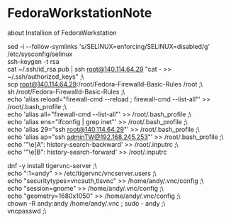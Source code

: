 # FedoraWorkstationNote
about Installion of FedoraWorkstation

sed -i --follow-symlinks 's/SELINUX=enforcing/SELINUX=disabled/g' /etc/sysconfig/selinux <br>
ssh-keygen -t rsa<br>
cat  ~/.ssh/id_rsa.pub | ssh root@140.114.64.29 "cat - >> ~/.ssh/authorized_keys" ;\ <br>
scp root@140.114.64.29:/root/Fedora-Firewalld-Basic-Rules /root ;\ <br>
sh /root/Fedora-Firewalld-Basic-Rules ;\ <br>
echo 'alias reload="firewall-cmd --reload ; firewall-cmd --list-all"' >> /root/.bash_profile ;\ <br>
echo 'alias all="firewall-cmd --list-all"' >> /root/.bash_profile ;\ <br>
echo 'alias ens="ifconfig | grep inet"' >> /root/.bash_profile ;\ <br>
echo 'alias 29="ssh root@140.114.64.29"' >> /root/.bash_profile ;\ <br>
echo 'alias ap="ssh adminTW@192.168.245.253"' >> /root/.bash_profile ;\ <br>
echo '"\e[A": history-search-backward' >> /root/.inputrc ;\ <br>
echo '"\e[B": history-search-forward' >> /root/.inputrc <br>

dnf -y install tigervnc-server ;\ <br>
echo ":1=andy" >> /etc/tigervnc/vncserver.users ;\ <br>
echo "securitytypes=vncauth,tlsvnc" >> /home/andy/.vnc/config ;\ <br>
echo "session=gnome" >> /home/andy/.vnc/config ;\ <br>
echo "geometry=1680x1050" >> /home/andy/.vnc/config ;\ <br>
chown -R andy:andy /home/andy/.vnc ; sudo - andy ;\ <br>
vncpasswd ;\ <br>
